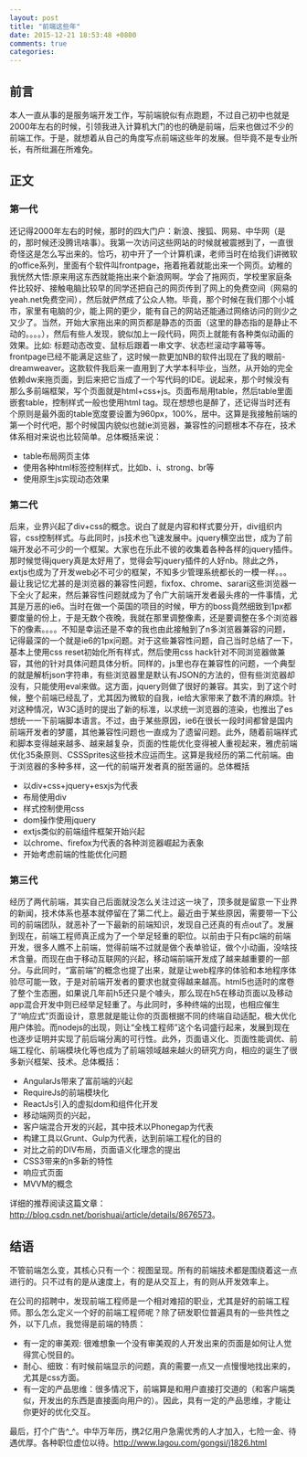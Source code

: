 ```yaml
---
layout: post
title: "前端这些年"
date: 2015-12-21 18:53:48 +0800
comments: true
categories: 
---
```


## 前言

本人一直从事的是服务端开发工作，写前端貌似有点跑题，不过自己初中也就是2000年左右的时候，引领我进入计算机大门的也的确是前端，后来也做过不少的前端工作。于是，就想着从自己的角度写点前端这些年的发展。但毕竟不是专业所长，有所纰漏在所难免。

<!--more-->

## 正文

### 第一代

还记得2000年左右的时候，那时的四大门户：新浪、搜狐、网易、中华网（是的，那时候还没腾讯啥事）。我第一次访问这些网站的时候就被震撼到了，一直很奇怪这是怎么写出来的。恰巧，初中开了一个计算机课，老师当时在给我们讲微软的office系列，里面有个软件叫frontpage，拖着拖着就能出来一个网页。幼稚的我恍然大悟:原来用这东西就能拖出来个新浪网啊。学会了拖网页，学校里家庭条件比较好、接触电脑比较早的同学还把自己的网页传到了网上的免费空间（网易的yeah.net免费空间），然后就俨然成了公众人物。毕竟，那个时候在我们那个小城市，家里有电脑的少，能上网的更少，能有自己的网站还能通过网络访问的则少之又少了。当然，开始大家拖出来的网页都是静态的页面（这里的静态指的是静止不动的。。。。），然后有些人发现，貌似加上一段代码，网页上就能有各种类似动画的效果。比如: 标题动态改变、鼠标后跟着一串文字、状态栏滚动字幕等等。frontpage已经不能满足这些了，这时候一款更加NB的软件出现在了我的眼前-dreamweaver。这款软件我后来一直用到了大学本科毕业，当然，从开始的完全依赖dw来拖页面，到后来把它当成了一个写代码的IDE。说起来，那个时候没有那么多前端框架，写个页面就是html+css+js。页面布局用table，然后table里面嵌套table，控制样式一般也使用html tag。现在想想也是醉了，还记得当时还有个原则是最外面的table宽度要设置为960px，100%，居中。这算是我接触前端的第一个时代吧，那个时候国内貌似也就ie浏览器，兼容性的问题根本不存在，技术体系相对来说也比较简单。总体概括来说：

- table布局网页主体
- 使用各种html标签控制样式，比如b、i、strong、br等
- 使用原生js实现动态效果

### 第二代

后来，业界兴起了div+css的概念。说白了就是内容和样式要分开，div组织内容，css控制样式。与此同时，js技术也飞速发展中。jquery横空出世，成为了前端开发必不可少的一个框架。大家也在乐此不彼的收集着各种各样的jquery插件。那时候觉得jquery真是太好用了，觉得会写jquery插件的人好nb。除此之外，extjs也成为了开发web必不可少的框架，不知多少管理系统都长的一模一样。。。最让我记忆尤甚的是浏览器的兼容性问题，fixfox、chrome、sarari这些浏览器一下全火了起来，然后兼容性问题就成为了令广大前端开发者最头疼的一件事情，尤其是万恶的ie6。当时在做一个英国的项目的时候，甲方的boss竟然细致到1px都要度量的份上，于是无数个夜晚，我就在那里调整像素，还是要调整在多个浏览器下的像素。。。。不知是幸运还是不幸的我也由此接触到了n多浏览器兼容的问题，记得最深的一个就是ie6的1px问题。对于这些兼容性问题，自己当时总结了一下，基本上使用css reset初始化所有样式，然后使用css hack针对不同浏览器做兼容，其他的针对具体问题具体分析。同样的，js里也存在兼容性的问题，一个典型的就是解析json字符串，有些浏览器里是默认有JSON的方法的，但有些浏览器却没有，只能使用eval来做。这方面，jquery则做了很好的兼容。其实，到了这个时候，整个前端已经乱了，尤其因为微软的自我，ie给大家带来了数不清的麻烦。针对这种情况，W3C适时的提出了新的标准，以求统一浏览器的渲染，也推出了es想统一一下前端脚本语言。不过，由于某些原因，ie6在很长一段时间都曾是国内前端开发者的梦靥，其他兼容性问题也一直成为了遗留问题。此外，随着前端样式和脚本变得越来越多、越来越复杂，页面的性能优化变得被人重视起来，雅虎前端优化35条原则、CSSSprites这些技术应运而生。这算是我经历的第二代前端。由于浏览器的多种多样，这一代的前端开发者真的挺苦逼的。总体概括

- 以div+css+jquery+esxjs为代表
- 布局使用div
- 样式控制使用css
- dom操作使用jquery
- extjs类似的前端组件框架开始兴起
- 以chrome、firefox为代表的各种浏览器崛起为表象
- 开始考虑前端的性能优化问题

### 第三代

经历了两代前端，其实自己后面就没怎么关注过这一块了，顶多就是留意一下业界的新闻，技术体系也基本就停留在了第二代上。最近由于某些原因，需要带一下公司的前端团队，就恶补了一下最新的前端知识，发现自己还真的有点out了。发展到现在，前端工程师真正成为了一个举足轻重的职位。以前由于只有pc端的前端开发，很多人瞧不上前端，觉得前端不过就是做个表单验证，做个小动画，没啥技术含量。而现在由于移动互联网的兴起，移动端前端开发成了越来越重要的一部分。与此同时，“富前端”的概念也提了出来，就是让web程序的体验和本地程序体验尽可能一致，于是对前端开发者的要求也就变得越来越高。html5也适时的席卷了整个生态圈，如果说几年前h5还只是个噱头，那么现在h5在移动页面以及移动app混合开发中则已经举足轻重了。与此同时，多种终端的出现，也相应催生了“响应式”页面设计，意思就是能让你的页面根据不同的终端自动适配，极大优化用户体验。而nodejs的出现，则让“全栈工程师”这个名词盛行起来，发展到现在也逐步证明并实现了前后端分离的可行性。此外，页面语义化、页面性能调优、前端工程化、前端模块化等也成为了前端领域越来越火的研究方向，相应的诞生了很多新兴框架、技术。总体概括：

- AngularJs带来了富前端的兴起
- RequireJs的前端模块化
- ReactJs引入的虚拟dom和组件化开发
- 移动端网页的兴起，
- 客户端混合开发的兴起，其中技术以Phonegap为代表
- 构建工具以Grunt、Gulp为代表，达到前端工程化的目的
- 对比之前的DIV布局，页面语义化理念的提出
- CSS3带来的n多新的特性
- 响应式页面
- MVVM的概念

详细的推荐阅读这篇文章：<http://blog.csdn.net/borishuai/article/details/8676573>。

## 结语

不管前端怎么变，其核心只有一个：视图呈现。所有的前端技术都是围绕着这一点进行的。只不过有的是从速度上，有的是从交互上，有的则从开发效率上。

在公司的招聘中，发现前端工程师是一个相对难招的职业，尤其是好的前端工程师。那么怎么定义一个好的前端工程师呢？除了研发职位普遍具有的一些共性之外，以下几点，我觉得是前端的特质：

- 有一定的审美观: 很难想象一个没有审美观的人开发出来的页面是如何让人觉得赏心悦目的。
- 耐心、细致：有时候前端显示的问题，真的需要一点又一点慢慢地找出来的，尤其是css方面。
- 有一定的产品思维：很多情况下，前端算是和用户直接打交道的（和客户端类似，开发出的东西是直接面向用户的）。因此，具有一定的产品思维，才能让你更好的优化交互。

最后，打个广告^_^。中华万年历，携2亿用户急需优秀的人才加入，七险一金、待遇优厚。各种职位虚位以待。<http://www.lagou.com/gongsi/j1826.html>
